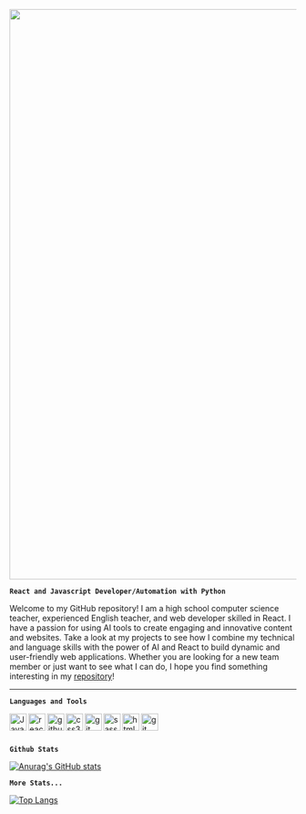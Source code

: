[<img src="https://user-images.githubusercontent.com/41302034/209915796-08d1a05b-881c-442a-ac64-74f44d6cb44d.svg" width="1000"/>](https://celalkincross.github.io/)

**`React and Javascript Developer/Automation with Python`**

Welcome to my GitHub repository! I am a high school computer science teacher, experienced English teacher, and web developer skilled in React. I have a passion for using AI tools to create engaging and innovative content and websites. Take a look at my projects to see how I combine my technical and language skills with the power of AI and React to build dynamic and user-friendly web applications. Whether you are looking for a new team member or just want to see what I can do, I hope you find something interesting in my [repository](https://celalkincross.github.io/)!
<hr>

**`Languages and Tools`**

<img align="left" alt="JavaScript" width="30px" src="https://user-images.githubusercontent.com/41302034/209919462-e36f6c53-e86b-4287-8eb0-1da704db172b.svg" style="max-width: 100%;">
<img align="left" alt="react" width="30px" src="https://user-images.githubusercontent.com/41302034/209920784-3703988a-14e1-46d4-8a19-e40fe9b74cdd.svg" style="max-width: 100%;">
<img align="left" alt="github" width="30px" src="https://user-images.githubusercontent.com/41302034/209923245-d43fd6b5-edc3-41d7-8866-69e63f51824d.svg" style="max-width: 100%;">
<img align="left" alt="css3" width="30px" src="https://user-images.githubusercontent.com/41302034/209922172-ea15a023-7a09-4f30-b2af-6cf7bb8fac66.svg" style="max-width: 100%;">
<img align="left" alt="git" width="30px" src="https://user-images.githubusercontent.com/41302034/209922246-15d72909-28c8-4429-9137-98ac615ffd45.svg" style="max-width: 100%;">
<img align="left" alt="sass" width="30px" src="https://user-images.githubusercontent.com/41302034/209922394-f9cd7a0c-8ae0-41e9-930f-d4d24c5c242e.svg" style="max-width: 100%;">
<img align="left" alt="html" width="30px" src="https://user-images.githubusercontent.com/41302034/209922507-923c42df-e010-462d-a1fc-b0775cdbaa8a.svg" style="max-width: 100%;">
<img align="left" alt="git" width="30px" src="https://user-images.githubusercontent.com/41302034/209923320-a02990ab-4d38-4b1d-8554-4979257e1a23.svg" style="max-width: 100%;">
<br>

#

**`Github Stats`**

[![Anurag's GitHub stats](https://github-readme-stats.vercel.app/api?username=celalkincross)](https://github.com/anuraghazra/github-readme-stats)

**`More Stats...`**

[![Top Langs](https://github-readme-stats.vercel.app/api/top-langs/?username=celalkincross&layout=compact)](https://github.com/anuraghazra/github-readme-stats)



<!--
**CelalKincross/CelalKincross** is a _special_ ✨ repository because its `README.md` (this file) appears on your GitHub profile.

Here are some ideas to get you started:

- 🔭 I’m currently working on ...
- 🌱 I’m currently learning ...
- 👯 I’m looking to collaborate on ...
- 🤔 I’m looking for help with ...
- 💬 Ask me about ...
- 📫 How to reach me: ...
- 😄 Pronouns: ...
- ⚡ Fun fact: ...
-->
